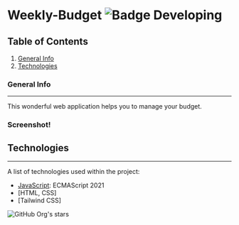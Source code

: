 # Weekly-Budget  ![Badge Developing](https://img.shields.io/badge/STATUS-%20DEVELOPING-green)


## Table of Contents
1. [General Info](#general-info)
2. [Technologies](#technologies)

### General Info
***
This wonderful web application helps you to manage your budget.
### Screenshot!

## Technologies
***
A list of technologies used within the project:
* [JavaScript]([https://example.com](https://developer.mozilla.org/es/docs/Web/JavaScript)): ECMAScript 2021 
* [HTML, CSS]
* [Tailwind CSS]

![GitHub Org's stars](https://img.shields.io/github/stars/shevotool?style=social)
